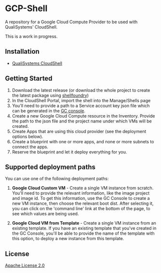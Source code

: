 # GCP-Shell

A repository for a Google Cloud Compute Provider to be used with QualiSystems' CloudShell.

This is a work in progress.

## Installation
* [QualiSystems CloudShell](http://www.qualisystems.com/products/cloudshell/cloudshell-overview/)


## Getting Started

1. Download the latest release (or download the whole project to create the latest package using [shellfoundry](https://github.com/QualiSystems/shellfoundry))
2. In the CloudShell Portal, import the shell into the Manage/Shells page
3. You'll need to provide a path to a Service account key json file which can be generated in the [GC console](https://console.cloud.google.com/apis/credentials).
4. Create a new Google Cloud Compute resource in the Inventory. Provide the path to the json file and the project name under which VMs will be created. 
5. Create Apps that are using this cloud provider (see the deployment options below).
6. Create a blueprint with one or more apps, and none or more subnets to connect the apps. 
7. Reserve the blueprint and let it deploy everything for you.

## Supported deployment paths
You can use one of the following deployment paths:

1. **Google Cloud Custom VM** - Create a single VM instance from scratch. 
 You'll need to provide the relevant information, like the image project and image id.
 To get this information, use the GC Console to create a new VM instance, then choose the relevant boot dist.
 After selecting it, you can click on the 'command line' link at the bottom of the page, to see which values are being used.
 
2. **Google Cloud VM from Template** - Create a single VM instance from an existing template.
 If you have an existing template that you've created in the GC Console, you'll be able to provide the name of the template with this option, to deploy a new instance from this template.


## License
[Apache License 2.0](https://github.com/QualiSystemslab/GCP-Shell/blob/master/LICENSE)